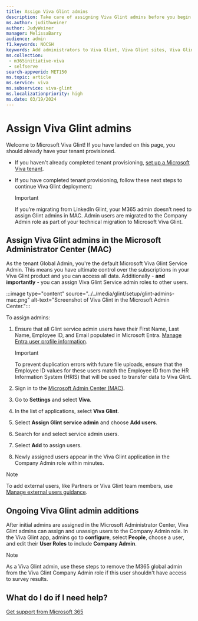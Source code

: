 ```yaml
---
title: Assign Viva Glint admins
description: Take care of assigning Viva Glint admins before you begin your first Viva Glint program journey.
ms.author: judithweiner
author: JudyWeiner
manager: MelissaBarry
audience: admin
f1.keywords: NOCSH
keywords: Add administrators to Viva Glint, Viva Glint sites, Viva Glint learning paths and modules, training
ms.collection: 
 - m365initiative-viva
 - selfserve
search-appverid: MET150
ms.topic: article
ms.service: viva
ms.subservice: viva-glint
ms.localizationpriority: high
ms.date: 03/19/2024
---
```


# Assign Viva Glint admins

Welcome to Microsoft Viva Glint! If you have landed on this page, you should already have your tenant provisioned.

- If you haven't already completed tenant provisioning, [set up a Microsoft Viva tenant](viva-glint-tenant-provision.md).
- If you have completed tenant provisioning, follow these next steps to continue Viva Glint deployment:

   > [!IMPORTANT]
   > If you’re migrating from LinkedIn Glint, your M365 admin doesn’t need to assign Glint admins in MAC. Admin users are migrated to the Company Admin role as part of your technical migration to Microsoft Viva Glint.

## Assign Viva Glint admins in the Microsoft Administrator Center (MAC)

As the tenant Global Admin, you're the default Microsoft Viva Glint Service Admin. This means you have ultimate control over the subscriptions in your Viva Glint product and you can access all data. Additionally - **and importantly** - you can assign Viva Glint Service admin roles to other users.

:::image type="content" source="../../media/glint/setup/glint-admins-mac.png" alt-text="Screenshot of Viva Glint in the Microsoft Admin Center.":::

To assign admins:

1. Ensure that all Glint service admin users have their First Name, Last Name, Employee ID, and Email populated in Microsoft Entra. [Manage Entra user profile information](/entra/fundamentals/how-to-manage-user-profile-info).

   > [!IMPORTANT]
   > To prevent duplication errors with future file uploads, ensure that the Employee ID values for these users match the Employee ID from the HR Information System (HRIS) that will be used to transfer data to Viva Glint.

1. Sign in to the [Microsoft Admin Center (MAC)](https://go.microsoft.com/fwlink/?linkid=2264234). 
1. Go to **Settings** and select **Viva**.
2. In the list of applications, select **Viva Glint**.
3. Select **Assign Glint service admin** and choose **Add users**.
4. Search for and select service admin users.
5. Select **Add** to assign users.
6. Newly assigned users appear in the Viva Glint application in the Company Admin role within minutes.

> [!NOTE]
> To add external users, like Partners or Viva Glint team members, use [Manage external users guidance](add-external-user.md).

## Ongoing Viva Glint admin additions

After initial admins are assigned in the Microsoft Administrator Center, Viva Glint admins can assign and unassign users to the Company Admin role. In the Viva Glint app, admins go to **configure**, select **People**, choose a user, and edit their **User Roles** to include **Company Admin**.

> [!NOTE]
> As a Viva Glint admin, use these steps to remove the M365 global admin from the Viva Glint Company Admin role if this user shouldn't have access to survey results.

## What do I do if I need help?

[Get support from Microsoft 365](/microsoft-365/admin/get-help-support?view=o365-worldwide&preserve-view=true)



